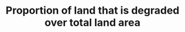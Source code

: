 ---
data_non_statistical: true
goal_meta_link: http://unstats.un.org/sdgs/files/metadata-compilation/Metadata-Goal-15.pdf
graph_title: Proportion of land that is degraded over total land area
graph_type: null
has_metadata: false
indicator: 15.3.1
indicator_name: Proportion of land that is degraded over total land area
indicator_sort_order: 15-03-01
indicator_variable: null
layout: indicator
national_geographical_coverage: United States
permalink: /15-3-1/
published: true
reporting_status: notstarted
sdg_goal: 15
source_active_1: true
source_notes_1: null
source_title_1: null
target: By 2030, combat desertification, restore degraded land and soil, including
  land affected by desertification, drought and floods, and strive to achieve a land
  degradation-neutral world.
target_id: '15.3'
title: Proportion of land that is degraded over total land area
un_custodial_agency: 'UNCCD  (Partnering Agencies:: FAO, UNEP)'
un_designated_tier: '3'
variable_description: null
variable_notes: null
---